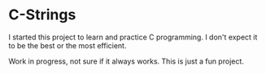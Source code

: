 # C-Strings
I started this project to learn and practice C programming. I don't expect it to be the best or the most efficient.

Work in progress, not sure if it always works. This is just a fun project.
